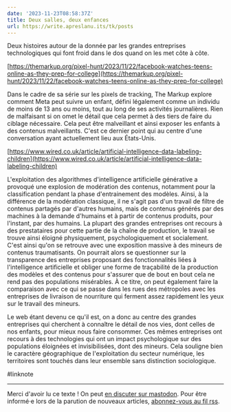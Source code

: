 ```yaml
---
date: '2023-11-23T08:58:37Z'
title: Deux salles, deux enfances
url: https://write.apreslanu.its/tk/posts
---
```


Deux histoires autour de la donnée par les grandes entreprises technologiques qui font froid dans le dos quand on les met côte à côte.

<!--more-->

[https://themarkup.org/pixel-hunt/2023/11/22/facebook-watches-teens-online-as-they-prep-for-college](https://themarkup.org/pixel-hunt/2023/11/22/facebook-watches-teens-online-as-they-prep-for-college)

Dans le cadre de sa série sur les pixels de tracking, The Markup explore comment Meta peut suivre un enfant, défini légalement comme un individu de moins de 13 ans ou moins, tout au long de ses activités journalières. Rien de malfaisant si on omet le détail que cela permet à des tiers de faire du ciblage nécessaire. Cela peut être malveillant et ainsi exposer les enfants à des contenus malveillants. C'est ce dernier point qui au centre d'une conversation ayant actuellement lieu aux États-Unis.

[https://www.wired.co.uk/article/artificial-intelligence-data-labeling-children](https://www.wired.co.uk/article/artificial-intelligence-data-labeling-children)

L'exploitation des algorithmes d'intelligence artificielle générative a provoqué une explosion de modération des contenus, notamment pour la classification pendant la phase d'entrainement des modèles. Ainsi, à la différence de la modération classique, il ne s'agit pas d'un travail de filtre de contenus partagés par d'autres humains, mais de contenus générés par des machines à la demande d'humains et à partir de contenus produits, pour l'instant, par des humains. La plupart des grandes entreprises ont recours à des prestataires pour cette partie de la chaîne de production, le travail se trouve ainsi éloigné physiquement, psychologiquement et socialement. C'est ainsi qu'on se retrouve avec une exposition massive à des mineurs de contenus traumatisants. On pourrait alors se questionner sur la transparence des entreprises proposant des fonctionnalités liées à l'intelligence artificielle et obliger une forme de traçabilité de la production des modèles et des contenus pour s'assurer que de bout en bout cela ne rend pas des populations misérables.
À ce titre, on peut également faire la comparaison avec ce qui se passe dans les rues des métropoles avec les entreprises de livraison de nourriture qui ferment assez rapidement les yeux sur le travail des mineurs.

Le web étant devenu ce qu'il est, on a donc au centre des grandes entreprises qui cherchent à connaître le détail de nos vies, dont celles de nos enfants, pour mieux nous faire consommer. Ces mêmes entreprises ont recours à des technologies qui ont un impact psychologique sur des populations éloignées et invisibilisées, dont des mineurs. Cela souligne bien le caractère géographique de l'exploitation du secteur numérique, les territoires sont touchés dans leur ensemble sans distinction sociologique.

#linknote


---

Merci d'avoir lu ce texte ! On peut [en discuter sur mastodon](https://social.apreslanu.it/@tk). Pour être informé·e lors de la parution de nouveaux articles, [abonnez-vous au fil rss](https://write.apreslanu.it/tk/feed/).
